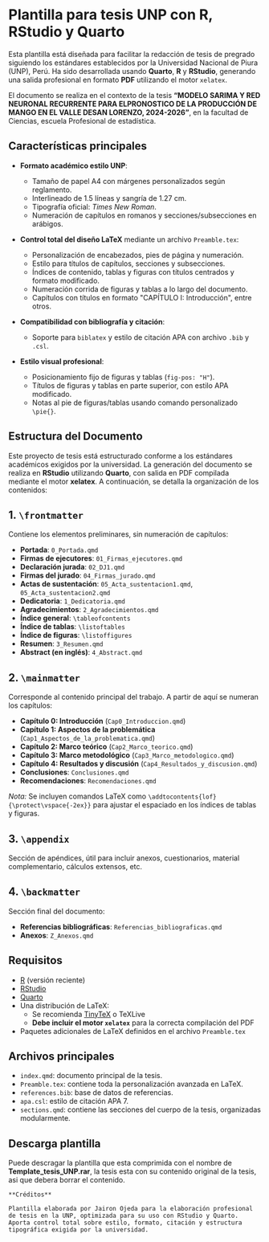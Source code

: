 # Plantilla para tesis UNP con R, RStudio y Quarto

Esta plantilla está diseñada para facilitar la redacción de tesis de pregrado siguiendo los estándares establecidos por la Universidad Nacional de Piura (UNP), Perú. Ha sido desarrollada usando **Quarto**, **R** y **RStudio**, generando una salida profesional en formato **PDF** utilizando el motor `xelatex`.

El documento se realiza en el contexto de la tesis **“MODELO SARIMA Y RED NEURONAL RECURRENTE PARA ELPRONOSTICO DE LA PRODUCCIÓN DE MANGO EN EL VALLE DESAN LORENZO, 2024-2026”**, en la facultad de Ciencias, escuela Profesional de estadística.

## Características principales

- **Formato académico estilo UNP**:
  - Tamaño de papel A4 con márgenes personalizados según reglamento.
  - Interlineado de 1.5 líneas y sangría de 1.27 cm.
  - Tipografía oficial: *Times New Roman*.
  - Numeración de capítulos en romanos y secciones/subsecciones en arábigos.

- **Control total del diseño LaTeX** mediante un archivo `Preamble.tex`:
  - Personalización de encabezados, pies de página y numeración.
  - Estilo para títulos de capítulos, secciones y subsecciones.
  - Índices de contenido, tablas y figuras con títulos centrados y formato modificado.
  - Numeración corrida de figuras y tablas a lo largo del documento.
  - Capítulos con títulos en formato "CAPÍTULO I: Introducción", entre otros.

- **Compatibilidad con bibliografía y citación**:
  - Soporte para `biblatex` y estilo de citación APA con archivo `.bib` y `.csl`.

- **Estilo visual profesional**:
  - Posicionamiento fijo de figuras y tablas (`fig-pos: "H"`).
  - Títulos de figuras y tablas en parte superior, con estilo APA modificado.
  - Notas al pie de figuras/tablas usando comando personalizado `\pie{}`.

## Estructura del Documento

Este proyecto de tesis está estructurado conforme a los estándares académicos exigidos por la universidad. La generación del documento se realiza en **RStudio** utilizando **Quarto**, con salida en PDF compilada mediante el motor **xelatex**. A continuación, se detalla la organización de los contenidos:

## 1. `\frontmatter`

Contiene los elementos preliminares, sin numeración de capítulos:

- **Portada**: `0_Portada.qmd`
- **Firmas de ejecutores**: `01_Firmas_ejecutores.qmd`
- **Declaración jurada**: `02_DJ1.qmd`
- **Firmas del jurado**: `04_Firmas_jurado.qmd`
- **Actas de sustentación**: `05_Acta_sustentacion1.qmd`, `05_Acta_sustentacion2.qmd`
- **Dedicatoria**: `1_Dedicatoria.qmd`
- **Agradecimientos**: `2_Agradecimientos.qmd`
- **Índice general**: `\tableofcontents`
- **Índice de tablas**: `\listoftables`
- **Índice de figuras**: `\listoffigures`
- **Resumen**: `3_Resumen.qmd`
- **Abstract (en inglés)**: `4_Abstract.qmd`

## 2. `\mainmatter`

Corresponde al contenido principal del trabajo. A partir de aquí se numeran los capítulos:

- **Capítulo 0: Introducción** (`Cap0_Introduccion.qmd`)
- **Capítulo 1: Aspectos de la problemática** (`Cap1_Aspectos_de_la_problematica.qmd`)
- **Capítulo 2: Marco teórico** (`Cap2_Marco_teorico.qmd`)
- **Capítulo 3: Marco metodológico** (`Cap3_Marco_metodologico.qmd`)
- **Capítulo 4: Resultados y discusión** (`Cap4_Resultados_y_discusion.qmd`)
- **Conclusiones**: `Conclusiones.qmd`
- **Recomendaciones**: `Recomendaciones.qmd`

*Nota:* Se incluyen comandos LaTeX como `\addtocontents{lof}{\protect\vspace{-2ex}}` para ajustar el espaciado en los índices de tablas y figuras.

## 3. `\appendix`

Sección de apéndices, útil para incluir anexos, cuestionarios, material complementario, cálculos extensos, etc.

## 4. `\backmatter`

Sección final del documento:

- **Referencias bibliográficas**: `Referencias_bibliograficas.qmd`
- **Anexos**: `Z_Anexos.qmd`


## Requisitos
- [R](https://www.r-project.org/) (versión reciente)
- [RStudio](https://posit.co/download/rstudio-desktop/)
- [Quarto](https://quarto.org/docs/get-started/)
- Una distribución de LaTeX:
  - Se recomienda [TinyTeX](https://yihui.org/tinytex/) o TeXLive
  - **Debe incluir el motor `xelatex`** para la correcta compilación del PDF
- Paquetes adicionales de LaTeX definidos en el archivo `Preamble.tex`


## Archivos principales

- `index.qmd`: documento principal de la tesis.
- `Preamble.tex`: contiene toda la personalización avanzada en LaTeX.
- `references.bib`: base de datos de referencias.
- `apa.csl`: estilo de citación APA 7.
- `sections.qmd`: contiene las secciones del cuerpo de la tesis, organizadas modularmente.

## Descarga plantilla

Puede descragar la plantilla que esta comprimida con el nombre de **Template_tesis_UNP.rar**, la tesis esta con su contenido original de la tesis, asi que debera borrar el contenido. 




```
**Créditos**

Plantilla elaborada por Jairon Ojeda para la elaboración profesional de tesis en la UNP, optimizada para su uso con RStudio y Quarto. Aporta control total sobre estilo, formato, citación y estructura tipográfica exigida por la universidad.
